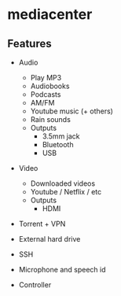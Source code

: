 # mediacenter

## Features

- Audio
  - Play MP3
  - Audiobooks
  - Podcasts
  - AM/FM
  - Youtube music (+ others)
  - Rain sounds
  - Outputs
    - 3.5mm jack
    - Bluetooth
    - USB

- Video
  - Downloaded videos
  - Youtube / Netflix / etc
  - Outputs
    - HDMI
   
- Torrent + VPN

- External hard drive

- SSH

- Microphone and speech id

- Controller
